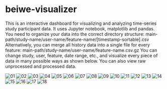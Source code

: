 # beiwe-visualizer
This is an interactive dashboard for visualizing and analyzing time-series study participant data. It uses Jupyter notebook, matplotlib and pandas.
You need to organize your data into the correct directory structure: main-path/study-name/user-name/feature-name/[timestamp-sortable].csv
Alternatively, you can merge all history data into a single file for every feature: main-path/study-name/user-name/feature-name.csv.gz
You can change study, user, feature, date range, etc., and visualize every piece of data in many possible ways as shown below. You can also view raw unprocessed and processed data.

![01](/img/01.png)
![02](/img/02.png)
![03](/img/03.png)
![04](/img/04.png)
![05](/img/05.png)
![06](/img/06.png)
![07](/img/07.png)
![08](/img/08.png)
![09](/img/09.png)
![10](/img/10.png)
![11](/img/11.png)
![12](/img/12.png)
![13](/img/13.png)
![14](/img/14.png)
![15](/img/15.png)
![16](/img/16.png)
![17](/img/17.png)
![18](/img/18.png)
